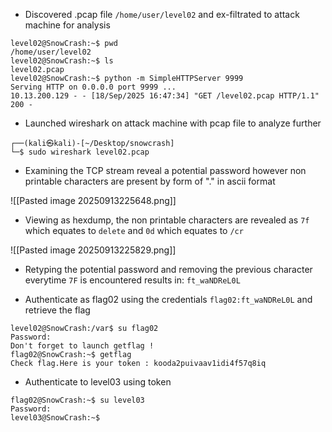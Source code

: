 - Discovered .pcap file `/home/user/level02` and ex-filtrated to attack machine for analysis

```
level02@SnowCrash:~$ pwd
/home/user/level02
level02@SnowCrash:~$ ls
level02.pcap
level02@SnowCrash:~$ python -m SimpleHTTPServer 9999
Serving HTTP on 0.0.0.0 port 9999 ...
10.13.200.129 - - [18/Sep/2025 16:47:34] "GET /level02.pcap HTTP/1.1" 200 -
```

- Launched wireshark on attack machine with pcap file to analyze further

```
┌──(kali㉿kali)-[~/Desktop/snowcrash]
└─$ sudo wireshark level02.pcap 
```

- Examining the TCP stream reveal a potential password however non printable characters are present by form of "." in ascii format

![[Pasted image 20250913225648.png]]

- Viewing as hexdump, the non printable characters are revealed as `7f` which equates to `delete` and `0d` which equates to `/cr`

![[Pasted image 20250913225829.png]]

- Retyping the potential password and removing the previous character everytime `7F` is encountered results in:
	`ft_waNDReL0L` 
	
- Authenticate as flag02 using the credentials `flag02:ft_waNDReL0L` and retrieve the flag

```
level02@SnowCrash:/var$ su flag02
Password: 
Don't forget to launch getflag !
flag02@SnowCrash:~$ getflag
Check flag.Here is your token : kooda2puivaav1idi4f57q8iq
```

- Authenticate to level03 using token
```
flag02@SnowCrash:~$ su level03
Password: 
level03@SnowCrash:~$ 
```